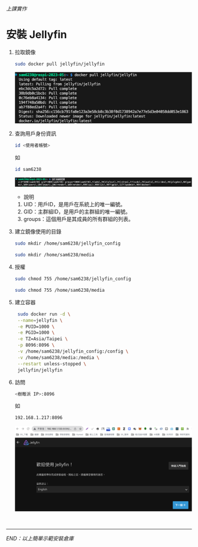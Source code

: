 *上課實作*

# 安裝 Jellyfin


1. 拉取鏡像

   ```bash
   sudo docker pull jellyfin/jellyfin
   ```
   
   ![](images/img_01.png)


2. 查詢用戶身份資訊

   ```bash
   id <使用者帳號>
   ```
   如
   ```bash
   id sam6238
   ```
   
   ![](images/img_02.png)

    - 說明
    1. UID：用戶ID，是用戶在系統上的唯一編號。
    2. GID：主群組ID，是用戶的主群組的唯一編號。
    3. groups：這個用戶是其成員的所有群組的列表。

3. 建立鏡像使用的目錄

   ```bash
   sudo mkdir /home/sam6238/jellyfin_config
   ```

   ```bash
   sudo mkdir /home/sam6238/media
   ```

4. 授權

   ```bash
   sudo chmod 755 /home/sam6238/jellyfin_config
   ```
   ```bash
   sudo chmod 755 /home/sam6238/media
   ```


5. 建立容器

   ```bash
    sudo docker run -d \
    --name=jellyfin \
    -e PUID=1000 \
    -e PGID=1000 \
    -e TZ=Asia/Taipei \
    -p 8096:8096 \
    -v /home/sam6238/jellyfin_config:/config \
    -v /home/sam6238/media:/media \
    --restart unless-stopped \
    jellyfin/jellyfin
   ```



6. 訪問

   ```bash
   <樹莓派 IP>:8096
   ```
   如
   ```bash
   192.168.1.217:8096
   ```

   ![](images/img_03.png)

<br>

---

_END：以上簡單示範安裝倉庫_